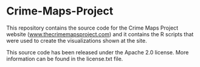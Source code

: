 # Crime-Maps-Project
This repository contains the source code for the Crime Maps Project website (www.thecrimemapsproject.com) and it contains the R scripts that were used to create the visualizations shown at the site.

This source code has been released under the Apache 2.0 license. More information can be found in the license.txt file.
